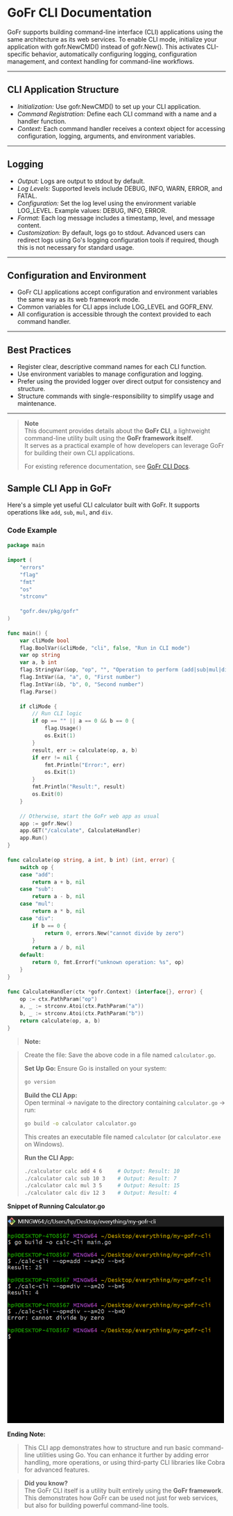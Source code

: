 # GoFr CLI Documentation

GoFr supports building command-line interface (CLI) applications using the same architecture as its web services. To enable CLI mode, initialize your application with gofr.NewCMD() instead of gofr.New(). This activates CLI-specific behavior, automatically configuring logging, configuration management, and context handling for command-line workflows.

 ---

## CLI Application Structure

- *Initialization:* Use gofr.NewCMD() to set up your CLI application.
- *Command Registration:* Define each CLI command with a name and a handler function.
- *Context:* Each command handler receives a context object for accessing configuration, logging, arguments, and environment variables.

 ---

## Logging

- *Output:* Logs are output to stdout by default.
- *Log Levels:* Supported levels include DEBUG, INFO, WARN, ERROR, and FATAL.
- *Configuration:* Set the log level using the environment variable LOG_LEVEL. Example values: DEBUG, INFO, ERROR.
- *Format:* Each log message includes a timestamp, level, and message content.
- *Customization:* By default, logs go to stdout. Advanced users can redirect logs using Go's logging configuration tools if required, though this is not necessary for standard usage.

 ---

## Configuration and Environment

- GoFr CLI applications accept configuration and environment variables the same way as its web framework mode.
- Common variables for CLI apps include LOG_LEVEL and GOFR_ENV.
- All configuration is accessible through the context provided to each command handler.

 ---

## Best Practices

- Register clear, descriptive command names for each CLI function.
- Use environment variables to manage configuration and logging.
- Prefer using the provided logger over direct output for consistency and structure.
- Structure commands with single-responsibility to simplify usage and maintenance.

 ---
 > **Note**  
> This document provides details about the **GoFr CLI**, a lightweight command-line utility built using the **GoFr framework itself**.  
> It serves as a practical example of how developers can leverage GoFr for building their own CLI applications.  
>  
> For existing reference documentation, see [GoFr CLI Docs](https://gofr.dev/docs/references/gofrcli).


 ## Sample CLI App in GoFr

Here's a simple yet useful CLI calculator built with GoFr. It supports operations like `add`, `sub`, `mul`, and `div`.

### Code Example

```go
package main

import (
    "errors"
    "flag"
    "fmt"
    "os"
    "strconv"

    "gofr.dev/pkg/gofr"
)

func main() {
    var cliMode bool
    flag.BoolVar(&cliMode, "cli", false, "Run in CLI mode")
    var op string
    var a, b int
    flag.StringVar(&op, "op", "", "Operation to perform (add|sub|mul|div)")
    flag.IntVar(&a, "a", 0, "First number")
    flag.IntVar(&b, "b", 0, "Second number")
    flag.Parse()

    if cliMode {
        // Run CLI logic
        if op == "" || a == 0 && b == 0 {
            flag.Usage()
            os.Exit(1)
        }
        result, err := calculate(op, a, b)
        if err != nil {
            fmt.Println("Error:", err)
            os.Exit(1)
        }
        fmt.Println("Result:", result)
        os.Exit(0)
    }

    // Otherwise, start the GoFr web app as usual
    app := gofr.New()
    app.GET("/calculate", CalculateHandler)
    app.Run()
}

func calculate(op string, a int, b int) (int, error) {
    switch op {
    case "add":
        return a + b, nil
    case "sub":
        return a - b, nil
    case "mul":
        return a * b, nil
    case "div":
        if b == 0 {
            return 0, errors.New("cannot divide by zero")
        }
        return a / b, nil
    default:
        return 0, fmt.Errorf("unknown operation: %s", op)
    }
}

func CalculateHandler(ctx *gofr.Context) (interface{}, error) {
    op := ctx.PathParam("op")
    a, _ := strconv.Atoi(ctx.PathParam("a"))
    b, _ := strconv.Atoi(ctx.PathParam("b"))
    return calculate(op, a, b)
}

```

 >  **Note:**

> Create the file: Save the above code in a file named `calculator.go`.  
>  
>  **Set Up Go:** Ensure Go is installed on your system:  
> ```bash
> go version
> ```  
>  
>  **Build the CLI App:**  
> Open terminal → navigate to the directory containing `calculator.go` → run:  
> ```bash
> go build -o calculator calculator.go
> ```  
> This creates an executable file named `calculator` (or `calculator.exe` on Windows).  
>  
>  **Run the CLI App:**  
> ```bash
> ./calculator calc add 4 6     # Output: Result: 10  
> ./calculator calc sub 10 3    # Output: Result: 7  
> ./calculator calc mul 3 5     # Output: Result: 15  
> ./calculator calc div 12 3    # Output: Result: 4
> ```

 <p><strong>Snippet of Running Calculator.go</strong></p>
<img src="./calculator.png" alt="GoFr CLI calculator performing addition and division" width="500"/>

 **Ending Note:**
   
> This CLI app demonstrates how to structure and run basic command-line utilities using Go. You can enhance it further by adding error handling, more operations, or using third-party CLI libraries like Cobra for advanced features.

>  **Did you know?**  
> The GoFr CLI itself is a utility built entirely using the **GoFr framework**.  
> This demonstrates how GoFr can be used not just for web services, but also for building powerful command-line tools.
